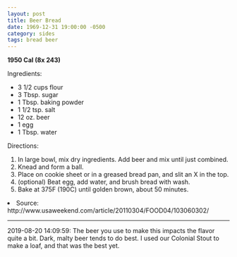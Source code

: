 ```yaml
---
layout: post
title: Beer Bread
date: 1969-12-31 19:00:00 -0500
category: sides
tags: bread beer
---
```

<b>1950 Cal (8x 243)</b>
<p>Ingredients:</p><ul>
<li>3 1/2 cups	flour</li>
<li>3 Tbsp.	sugar</li>
<li>1 Tbsp.	baking powder</li>
<li>1 1/2 tsp. 	salt</li>
<li>12 oz.	beer</li>
<li>1	egg</li>
<li>1 Tbsp.	water</li>
</ul>
<p>Directions:</p>
<ol>
<li>In large bowl, mix dry ingredients.  Add beer and mix until just combined.</li>
<li>Knead and form a ball.</li>
<li>Place on cookie sheet or in a greased bread pan, and slit an X in the top.</li>
<li>(optional) Beat egg, add water, and brush bread with wash.</li>
<li>Bake at 375F (190C) until golden brown, about 50 minutes.</li>
</ol>
<li>Source: http://www.usaweekend.com/article/20110304/FOOD04/103060302/ </li>

---

2019-08-20 14:09:59: The beer you use to make this impacts the flavor quite a bit.
Dark, malty beer tends to do best.  I used our Colonial Stout to make a loaf, and
that was the best yet.
